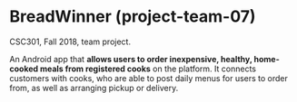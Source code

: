 # BreadWinner (project-team-07)
CSC301, Fall 2018, team project.

An Android app that **allows users to order inexpensive, healthy, home-cooked meals from registered cooks** on the platform. It connects customers with cooks, who are able to post daily menus for users to order from, as well as arranging pickup or delivery.
